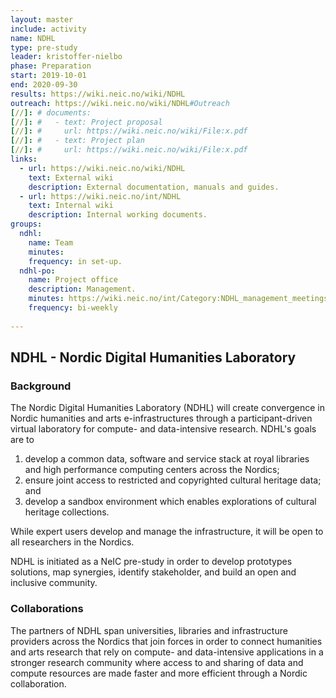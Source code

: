```yaml
---
layout: master
include: activity
name: NDHL
type: pre-study
leader: kristoffer-nielbo
phase: Preparation
start: 2019-10-01
end: 2020-09-30
results: https://wiki.neic.no/wiki/NDHL
outreach: https://wiki.neic.no/wiki/NDHL#Outreach
[//]: # documents:
[//]: #   - text: Project proposal
[//]: #     url: https://wiki.neic.no/wiki/File:x.pdf
[//]: #   - text: Project plan
[//]: #     url: https://wiki.neic.no/wiki/File:x.pdf
links:
  - url: https://wiki.neic.no/wiki/NDHL
    text: External wiki
    description: External documentation, manuals and guides.
  - url: https://wiki.neic.no/int/NDHL
    text: Internal wiki
    description: Internal working documents.
groups:
  ndhl:
    name: Team
    minutes:
    frequency: in set-up.
  ndhl-po:
    name: Project office
    description: Management.
    minutes: https://wiki.neic.no/int/Category:NDHL_management_meetings
    frequency: bi-weekly
     
---
```

## NDHL - Nordic Digital Humanities Laboratory

### Background

The Nordic Digital Humanities Laboratory (NDHL) will create convergence in Nordic humanities and arts e-infrastructures through a participant-driven virtual laboratory for compute- and data-intensive research. NDHL's goals are to

1) develop a common data, software and service stack at royal libraries and high performance computing centers across the Nordics;
2) ensure joint access to restricted and copyrighted cultural heritage data; and
3) develop a sandbox environment which enables explorations of cultural heritage collections.

While expert users develop and manage the infrastructure, it will be open to all researchers in the Nordics.

NDHL is initiated as a NeIC pre-study in order to develop prototypes solutions, map synergies, identify stakeholder, and build an open and inclusive community. 

### Collaborations
The partners of NDHL span universities, libraries and infrastructure providers across the Nordics that join forces in order to connect humanities and arts research that rely on compute- and data-intensive applications in a stronger research community where access to and sharing of data and compute resources are made faster and more efficient through a Nordic collaboration.
